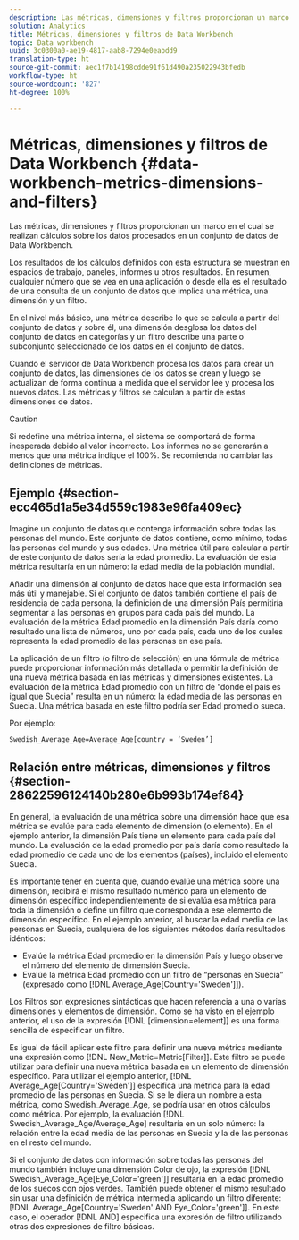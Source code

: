 ```yaml
---
description: Las métricas, dimensiones y filtros proporcionan un marco en el cual se realizan cálculos sobre los datos procesados en un conjunto de datos de Data Workbench.
solution: Analytics
title: Métricas, dimensiones y filtros de Data Workbench
topic: Data workbench
uuid: 3c0300a0-ae19-4817-aab8-7294e0eabdd9
translation-type: ht
source-git-commit: aec1f7b14198cdde91f61d490a235022943bfedb
workflow-type: ht
source-wordcount: '827'
ht-degree: 100%

---
```



# Métricas, dimensiones y filtros de Data Workbench {#data-workbench-metrics-dimensions-and-filters}

Las métricas, dimensiones y filtros proporcionan un marco en el cual se realizan cálculos sobre los datos procesados en un conjunto de datos de Data Workbench.

Los resultados de los cálculos definidos con esta estructura se muestran en espacios de trabajo, paneles, informes u otros resultados. En resumen, cualquier número que se vea en una aplicación o desde ella es el resultado de una consulta de un conjunto de datos que implica una métrica, una dimensión y un filtro.

En el nivel más básico, una métrica describe lo que se calcula a partir del conjunto de datos y sobre él, una dimensión desglosa los datos del conjunto de datos en categorías y un filtro describe una parte o subconjunto seleccionado de los datos en el conjunto de datos.

Cuando el servidor de Data Workbench procesa los datos para crear un conjunto de datos, las dimensiones de los datos se crean y luego se actualizan de forma continua a medida que el servidor lee y procesa los nuevos datos. Las métricas y filtros se calculan a partir de estas dimensiones de datos.

>[!CAUTION]
>
>Si redefine una métrica interna, el sistema se comportará de forma inesperada debido al valor incorrecto. Los informes no se generarán a menos que una métrica indique el 100%. Se recomienda no cambiar las definiciones de métricas.

## Ejemplo {#section-ecc465d1a5e34d559c1983e96fa409ec}

Imagine un conjunto de datos que contenga información sobre todas las personas del mundo. Este conjunto de datos contiene, como mínimo, todas las personas del mundo y sus edades. Una métrica útil para calcular a partir de este conjunto de datos sería la edad promedio. La evaluación de esta métrica resultaría en un número: la edad media de la población mundial.

Añadir una dimensión al conjunto de datos hace que esta información sea más útil y manejable. Si el conjunto de datos también contiene el país de residencia de cada persona, la definición de una dimensión País permitiría segmentar a las personas en grupos para cada país del mundo. La evaluación de la métrica Edad promedio en la dimensión País daría como resultado una lista de números, uno por cada país, cada uno de los cuales representa la edad promedio de las personas en ese país.

La aplicación de un filtro (o filtro de selección) en una fórmula de métrica puede proporcionar información más detallada o permitir la definición de una nueva métrica basada en las métricas y dimensiones existentes. La evaluación de la métrica Edad promedio con un filtro de “donde el país es igual que Suecia” resulta en un número: la edad media de las personas en Suecia. Una métrica basada en este filtro podría ser Edad promedio sueca.

Por ejemplo:

```
Swedish_Average_Age=Average_Age[country = ‘Sweden’]
```

## Relación entre métricas, dimensiones y filtros {#section-28622596124140b280e6b993b174ef84}

En general, la evaluación de una métrica sobre una dimensión hace que esa métrica se evalúe para cada elemento de dimensión (o elemento). En el ejemplo anterior, la dimensión País tiene un elemento para cada país del mundo. La evaluación de la edad promedio por país daría como resultado la edad promedio de cada uno de los elementos (países), incluido el elemento Suecia.

Es importante tener en cuenta que, cuando evalúe una métrica sobre una dimensión, recibirá el mismo resultado numérico para un elemento de dimensión específico independientemente de si evalúa esa métrica para toda la dimensión o define un filtro que corresponda a ese elemento de dimensión específico. En el ejemplo anterior, al buscar la edad media de las personas en Suecia, cualquiera de los siguientes métodos daría resultados idénticos:

* Evalúe la métrica Edad promedio en la dimensión País y luego observe el número del elemento de dimensión Suecia.
* Evalúe la métrica Edad promedio con un filtro de “personas en Suecia” (expresado como [!DNL Average_Age[Country=&#39;Sweden&#39;]]).

Los Filtros son expresiones sintácticas que hacen referencia a una o varias dimensiones y elementos de dimensión. Como se ha visto en el ejemplo anterior, el uso de la expresión [!DNL [dimension=element]] es una forma sencilla de especificar un filtro.

Es igual de fácil aplicar este filtro para definir una nueva métrica mediante una expresión como [!DNL New_Metric=Metric[Filter]]. Este filtro se puede utilizar para definir una nueva métrica basada en un elemento de dimensión específico. Para utilizar el ejemplo anterior, [!DNL Average_Age[Country=&#39;Sweden&#39;]] especifica una métrica para la edad promedio de las personas en Suecia. Si se le diera un nombre a esta métrica, como Swedish_Average_Age, se podría usar en otros cálculos como métrica. Por ejemplo, la evaluación [!DNL Swedish_Average_Age/Average_Age] resultaría en un solo número: la relación entre la edad media de las personas en Suecia y la de las personas en el resto del mundo.

Si el conjunto de datos con información sobre todas las personas del mundo también incluye una dimensión Color de ojo, la expresión [!DNL Swedish_Average_Age[Eye_Color=&#39;green&#39;]] resultaría en la edad promedio de los suecos con ojos verdes. También puede obtener el mismo resultado sin usar una definición de métrica intermedia aplicando un filtro diferente: [!DNL Average_Age[Country=&#39;Sweden&#39; AND Eye_Color=&#39;green&#39;]]. En este caso, el operador [!DNL AND] especifica una expresión de filtro utilizando otras dos expresiones de filtro básicas.
